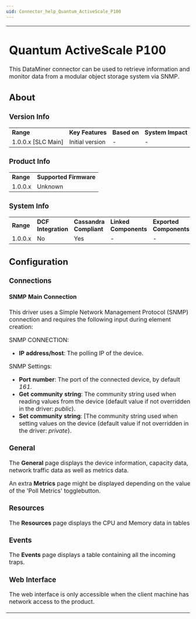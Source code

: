 ```yaml
---
uid: Connector_help_Quantum_ActiveScale_P100
---
```


<table>
<colgroup>
<col style="width: 100%" />
</colgroup>
<tbody>
<tr class="odd">
<td><h1 id="quantum-activescale-p100">Quantum ActiveScale P100</h1>
<p>This DataMiner connector can be used to retrieve information and monitor data from a modular object storage system via SNMP.</p>
<h2 id="about">About</h2>
<h3 id="version-info">Version Info</h3>
<table>
<tbody>
<tr class="odd">
<td><strong>Range</strong></td>
<td><strong>Key Features</strong></td>
<td><strong>Based on</strong></td>
<td><strong>System Impact</strong></td>
</tr>
<tr class="even">
<td>1.0.0.x [SLC Main]</td>
<td>Initial version</td>
<td>-</td>
<td>-</td>
</tr>
</tbody>
</table>
<h3 id="product-info">Product Info</h3>
<table>
<tbody>
<tr class="odd">
<td><strong>Range</strong></td>
<td><strong>Supported Firmware</strong></td>
</tr>
<tr class="even">
<td>1.0.0.x</td>
<td>Unknown</td>
</tr>
</tbody>
</table>
<h3 id="system-info">System Info</h3>
<table>
<tbody>
<tr class="odd">
<td><strong>Range</strong></td>
<td><strong>DCF Integration</strong></td>
<td><strong>Cassandra Compliant</strong></td>
<td><strong>Linked Components</strong></td>
<td><strong>Exported Components</strong></td>
</tr>
<tr class="even">
<td>1.0.0.x</td>
<td>No</td>
<td>Yes</td>
<td>-</td>
<td>-</td>
</tr>
</tbody>
</table>
<h2 id="configuration">Configuration</h2>
<h3 id="connections">Connections</h3>
<h4 id="snmp-main-connection">SNMP Main Connection</h4>
<p>This driver uses a Simple Network Management Protocol (SNMP) connection and requires the following input during element creation:</p>
<p>SNMP CONNECTION:</p>
<ul>
<li><strong>IP address/host</strong>: The polling IP of the device.</li>
</ul>
<p>SNMP Settings:</p>
<ul>
<li><strong>Port number</strong>: The port of the connected device, by default <em>161</em>.</li>
<li><strong>Get community string</strong>: The community string used when reading values from the device (default value if not overridden in the driver: <em>public</em>).</li>
<li><strong>Set community string</strong>: [The community string used when setting values on the device (default value if not overridden in the driver: <em>private</em>).</li>
</ul>
<h3 id="general">General</h3>
<p>The <strong>General</strong> page displays the device information, capacity data, network traffic data as well as metrics data.</p>
<p>An extra <strong>Metrics</strong> page might be displayed depending on the value of the 'Poll Metrics' togglebutton.</p>
<h3 id="resources">Resources</h3>
<p>The <strong>Resources</strong> <strong></strong> page displays the CPU and Memory data in tables.</p>
<h3 id="events">Events</h3>
<p>The <strong>Events</strong> <strong></strong> page displays a table containing all the incoming traps.</p>
<h3 id="web-interface">Web Interface</h3>
<p>The web interface is only accessible when the client machine has network access to the product.</p></td>
</tr>
</tbody>
</table>
